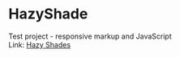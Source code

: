 # HazyShade
Test project - responsive markup and JavaScript<br>
Link: <a href="http://world.cc.ua/projects/hazyshade/index.html">Hazy Shades</a>
